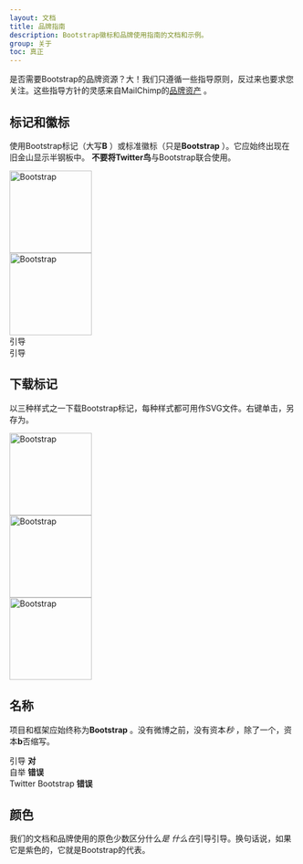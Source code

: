 ```yaml
---
layout: 文档
title: 品牌指南
description: Bootstrap徽标和品牌使用指南的文档和示例。
group: 关于
toc: 真正
---
```


是否需要Bootstrap的品牌资源？大！我们只遵循一些指导原则，反过来也要求您关注。这些指导方针的灵感来自MailChimp的[品牌资产](https://mailchimp.com/about/brand-assets/) 。

## 标记和徽标

使用Bootstrap标记（大写**B** ）或标准徽标（只是**Bootstrap** ）。它应始终出现在旧金山显示半钢板中。 **不要将Twitter鸟**与Bootstrap联合使用。

<div class="bd-brand-logos">
  <div class="bd-brand-item">
    <img class="svg" src="../../../../../site/docs/4.3/about/%7B%7B%20site.baseurl%20%7D%7D/docs/%7B%7B%20site.docs_version%20%7D%7D/assets/brand/bootstrap-solid.svg" alt="Bootstrap" width="144" height="144">
  </div>
  <div class="bd-brand-item inverse">
    <img class="svg" src="../../../../../site/docs/4.3/about/%7B%7B%20site.baseurl%20%7D%7D/docs/%7B%7B%20site.docs_version%20%7D%7D/assets/brand/bootstrap-outline.svg" alt="Bootstrap" width="144" height="144">
  </div>
</div>
<div class="bd-brand-logos">
  <div class="bd-brand-item">
    <span class="h1">引导</span>
  </div>
  <div class="bd-brand-item inverse">
    <span class="h1">引导</span>
  </div>
</div>

## 下载标记

以三种样式之一下载Bootstrap标记，每种样式都可用作SVG文件。右键单击，另存为。

<div class="bd-brand-logos">
  <div class="bd-brand-item">
    <img class="svg" src="../../../../../site/docs/4.3/about/%7B%7B%20site.baseurl%20%7D%7D/docs/%7B%7B%20site.docs_version%20%7D%7D/assets/brand/bootstrap-solid.svg" alt="Bootstrap" width="144" height="144">
  </div>
  <div class="bd-brand-item inverse">
    <img class="svg" src="../../../../../site/docs/4.3/about/%7B%7B%20site.baseurl%20%7D%7D/docs/%7B%7B%20site.docs_version%20%7D%7D/assets/brand/bootstrap-outline.svg" alt="Bootstrap" width="144" height="144">
  </div>
  <div class="bd-brand-item inverse">
    <img class="svg" src="../../../../../site/docs/4.3/about/%7B%7B%20site.baseurl%20%7D%7D/docs/%7B%7B%20site.docs_version%20%7D%7D/assets/brand/bootstrap-punchout.svg" alt="Bootstrap" width="144" height="144">
  </div>
</div>

## 名称

项目和框架应始终称为**Bootstrap** 。没有微博之前，没有资本*秒* ，除了一个，资本**b**否缩写。

<div class="bd-brand-logos">
  <div class="bd-brand-item">
    <span class="h3">引导</span>
    <strong class="text-success">对</strong>
  </div>
  <div class="bd-brand-item">
    <span class="h3 text-muted">自举</span>
    <strong class="text-warning">错误</strong>
  </div>
  <div class="bd-brand-item">
    <span class="h3 text-muted">Twitter Bootstrap</span>
    <strong class="text-warning">错误</strong>
  </div>
</div>

## 颜色

我们的文档和品牌使用的原色少数区分什么*是* *什么在*引导引导。换句话说，如果它是紫色的，它就是Bootstrap的代表。

<div class="bd-brand">
  <div class="color-swatches">
    <div class="color-swatch bd-purple"></div>
    <div class="color-swatch bd-purple-light"></div>
    <div class="color-swatch bd-purple-lighter"></div>
    <div class="color-swatch bd-gray"></div>
  </div>
</div>
